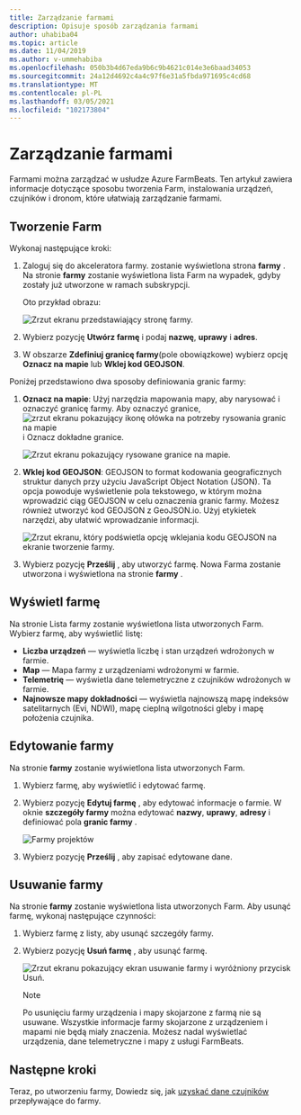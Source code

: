 ```yaml
---
title: Zarządzanie farmami
description: Opisuje sposób zarządzania farmami
author: uhabiba04
ms.topic: article
ms.date: 11/04/2019
ms.author: v-ummehabiba
ms.openlocfilehash: 050b3b4d67eda9b6c9b4621c014e3e6baad34053
ms.sourcegitcommit: 24a12d4692c4a4c97f6e31a5fbda971695c4cd68
ms.translationtype: MT
ms.contentlocale: pl-PL
ms.lasthandoff: 03/05/2021
ms.locfileid: "102173804"
---
```

# <a name="manage-farms"></a>Zarządzanie farmami

Farmami można zarządzać w usłudze Azure FarmBeats. Ten artykuł zawiera informacje dotyczące sposobu tworzenia Farm, instalowania urządzeń, czujników i dronom, które ułatwiają zarządzanie farmami.

## <a name="create-farms"></a>Tworzenie Farm

Wykonaj następujące kroki:

1. Zaloguj się do akceleratora farmy. zostanie wyświetlona strona **farmy** .
    Na stronie **farmy** zostanie wyświetlona lista Farm na wypadek, gdyby zostały już utworzone w ramach subskrypcji.

    Oto przykład obrazu:

    ![Zrzut ekranu przedstawiający stronę farmy.](./media/create-farms-in-azure-farmbeats/create-farm-main-page-1.png)


2. Wybierz pozycję **Utwórz farmę** i podaj **nazwę**, **uprawy** i **adres**.
3. W obszarze **Zdefiniuj granicę farmy**(pole obowiązkowe) wybierz opcję **Oznacz na mapie** lub **Wklej kod GEOJSON**.

Poniżej przedstawiono dwa sposoby definiowania granic farmy:

1. **Oznacz na mapie**: Użyj narzędzia mapowania mapy, aby narysować i oznaczyć granicę farmy. Aby oznaczyć granice,  ![ zrzut ekranu pokazujący ikonę ołówka na potrzeby rysowania granic na mapie ](./media/create-farms-in-azure-farmbeats/pencil-icon-1.png) i Oznacz dokładne granice.

    ![Zrzut ekranu pokazujący rysowane granice na mapie.](./media/create-farms-in-azure-farmbeats/create-farm-mark-on-map-1.png)

2. **Wklej kod GEOJSON**: GEOJSON to format kodowania geograficznych struktur danych przy użyciu JavaScript Object Notation (JSON). Ta opcja powoduje wyświetlenie pola tekstowego, w którym można wprowadzić ciąg GEOJSON w celu oznaczenia granic farmy. Możesz również utworzyć kod GEOJSON z GeoJSON.io.
Użyj etykietek narzędzi, aby ułatwić wprowadzanie informacji.

    ![Zrzut ekranu, który podświetla opcję wklejania kodu GEOJSON na ekranie tworzenie farmy.](./media/create-farms-in-azure-farmbeats/create-new-farm-1.png)

3.  Wybierz pozycję **Prześlij** , aby utworzyć farmę. Nowa Farma zostanie utworzona i wyświetlona na stronie **farmy** .

## <a name="view-farm"></a>Wyświetl farmę

Na stronie Lista farmy zostanie wyświetlona lista utworzonych Farm. Wybierz farmę, aby wyświetlić listę:

 - **Liczba urządzeń** — wyświetla liczbę i stan urządzeń wdrożonych w farmie.
 - **Map** — Mapa farmy z urządzeniami wdrożonymi w farmie.
 - **Telemetrię** — wyświetla dane telemetryczne z czujników wdrożonych w farmie.
 - **Najnowsze mapy dokładności** — wyświetla najnowszą mapę indeksów satelitarnych (Evi, NDWI), mapę cieplną wilgotności gleby i mapę położenia czujnika.

## <a name="edit-farm"></a>Edytowanie farmy

Na stronie **farmy** zostanie wyświetlona lista utworzonych Farm.

1.  Wybierz farmę, aby wyświetlić i edytować farmę.
2.  Wybierz pozycję **Edytuj farmę** , aby edytować informacje o farmie. W oknie **szczegóły farmy** można edytować **nazwy**, **uprawy**, **adresy** i definiować pola **granic farmy** .

    ![Farmy projektów](./media/create-farms-in-azure-farmbeats/edit-farm-1.png)

3. Wybierz pozycję **Prześlij** , aby zapisać edytowane dane.

## <a name="delete-farm"></a>Usuwanie farmy

Na stronie **farmy** zostanie wyświetlona lista utworzonych Farm. Aby usunąć farmę, wykonaj następujące czynności:

1.  Wybierz farmę z listy, aby usunąć szczegóły farmy.
2.  Wybierz pozycję **Usuń farmę** , aby usunąć farmę.

    ![Zrzut ekranu pokazujący ekran usuwanie farmy i wyróżniony przycisk Usuń.](./media/create-farms-in-azure-farmbeats/delete-farm-1.png)

    > [!NOTE]
    > Po usunięciu farmy urządzenia i mapy skojarzone z farmą nie są usuwane. Wszystkie informacje farmy skojarzone z urządzeniem i mapami nie będą miały znaczenia. Możesz nadal wyświetlać urządzenia, dane telemetryczne i mapy z usługi FarmBeats.


## <a name="next-steps"></a>Następne kroki

Teraz, po utworzeniu farmy, Dowiedz się, jak [uzyskać dane czujników](get-sensor-data-from-sensor-partner.md) przepływające do farmy.
